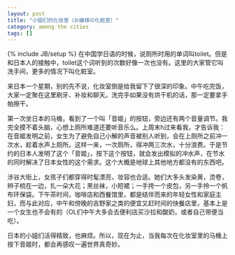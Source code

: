 ```yaml
---
layout: post
title: "小姐们的化妆室（お嬢様の化粧室）"
category: among the cities 
tags: []
---
```

{% include JB/setup %}
在中国学日语的时候，说厕所时用的单词叫toilet。但是和日本人的接触中，toilet这个词听到的次数好像一次也没有。这里的大家管它叫洗手间，更多的情况下叫化粧室。

来日本一个星期，别的先不说，化妆室倒是给我留下了很深的印象。中午吃完饭，大家一定聚在这里刷牙、补妆和聊天。洗完手如果没有烘干机的话，那一定要拿手帕擦干。

第一次坐日本的马桶，看到了一个叫「音姬」的按钮，旁边还有两个音量调节。我完全摸不着头脑，心想上厕所难道还要听音乐么。上周末h过来看我，才告诉我：在音姬发明之前，女生为了避免自己小解的声音被别人听到，会在上厕所之前冲一次水，趁着水声上厕所。这样一来，一次厕所，得冲两三次水，十分浪费。于是节约的日本人发明了这个「音姬」，按下这个按钮，就会发出模拟的冲水声，在节水的同时解决了日本女性的这个需求。这个大概是地球上其他地方都没有的东西吧。

涉谷大街上，女孩子们都穿得时髦漂亮，妆容也合适。她们大多头发染黄，烫卷，辫子梳在一边，扎一朵大花；黑丝袜，小短裙；一手挎一个皮包，另一手拎一个帆布环保袋。下午茶时间，咖啡店和西餐馆里，都是结伴而来的年轻女性和家庭主妇，而与此对应，中午和傍晚的吉野家之类的便宜又赶时间的快餐店里，基本上是一个女生也不会有的（OL们中午大多会去便利店买沙拉和酸奶，或者自己带便当吃）。

日本的小姐们活得精致，也麻烦。所以，现在为止，当我每次在化妆室里的马桶上按下音姬时，都会再感叹一遍世界真奇妙。
